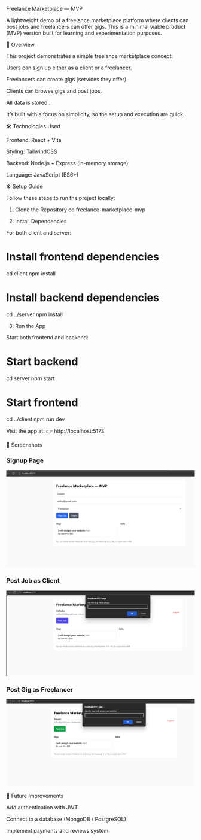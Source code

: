 Freelance Marketplace — MVP

A lightweight demo of a freelance marketplace platform where clients can post jobs and freelancers can offer gigs. This is a minimal viable product (MVP) version built for learning and experimentation purposes.

📌 Overview

This project demonstrates a simple freelance marketplace concept:

Users can sign up either as a client or a freelancer.

Freelancers can create gigs (services they offer).

Clients can browse gigs and post jobs.

All data is stored .

It’s built with a focus on simplicity, so the setup and execution are quick.

🛠️ Technologies Used

Frontend: React + Vite

Styling: TailwindCSS

Backend: Node.js + Express (in-memory storage)

Language: JavaScript (ES6+)

⚙️ Setup Guide

Follow these steps to run the project locally:

1. Clone the Repository
cd freelance-marketplace-mvp

2. Install Dependencies

For both client and server:

# Install frontend dependencies
cd client
npm install

# Install backend dependencies
cd ../server
npm install

3. Run the App

Start both frontend and backend:

# Start backend
cd server
npm start

# Start frontend
cd ../client
npm run dev

Visit the app at:
👉 http://localhost:5173


📸 Screenshots

### Signup Page
![Signup Screenshot](./client/screenshots/signup.png)


### Post Job as Client
![Post Job as Client](./client/screenshots/Post_Job_as_client.png)

### Post Gig as Freelancer
![Post Gig as Freelancer](./client/screenshots/Post_gig_as_freelancer.png)


🚀 Future Improvements

Add authentication with JWT

Connect to a database (MongoDB / PostgreSQL)

Implement payments and reviews system
